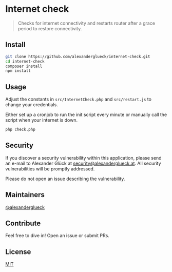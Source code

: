 # Internet check

> Checks for internet connectivity and restarts router after a grace period to restore connectivity. 

## Install

```bash
git clone https://github.com/alexanderglueck/internet-check.git
cd internet-check
composer install
npm install
```

## Usage

Adjust the constants in `src/InternetCheck.php` and `src/restart.js` to change your credentials.

Either set up a cronjob to run the init script every minute or manually call the script when your internet is down.

```bash
php check.php
```

## Security

If you discover a security vulnerability within this application, please send an e-mail to Alexander Glück at security@alexanderglueck.at. 
All security vulnerabilities will be promptly addressed.

Please do not open an issue describing the vulnerability. 


## Maintainers

[@alexanderglueck][maintainer-alexanderglueck]

## Contribute

Feel free to dive in! Open an issue or submit PRs.

## License

[MIT](https://opensource.org/licenses/MIT)

[maintainer-alexanderglueck]: https://github.com/alexanderglueck

